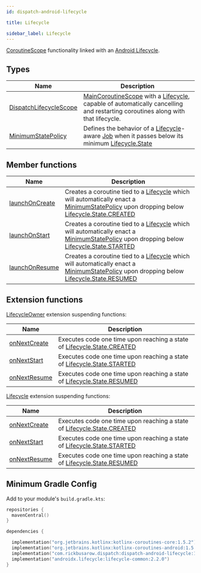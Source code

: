 ```yaml
---
id: dispatch-android-lifecycle

title: Lifecycle

sidebar_label: Lifecycle
---
```



[CoroutineScope] functionality linked with an [Android Lifecycle].



## Types

| **Name**       | **Description**
| -------------  | --------------- |
| [DispatchLifecycleScope] | [MainCoroutineScope] with a [Lifecycle], capable of automatically cancelling and restarting coroutines along with that lifecycle.
| [MinimumStatePolicy] | Defines the behavior of a [Lifecycle]-aware [Job] when it passes below its minimum [Lifecycle.State]

## Member functions

| **Name**          | **Description**
| -------------     | --------------- |
| [launchOnCreate]  | Creates a coroutine tied to a [Lifecycle] which will automatically enact a [MinimumStatePolicy] upon dropping below [Lifecycle.State.CREATED]
| [launchOnStart]   | Creates a coroutine tied to a [Lifecycle] which will automatically enact a [MinimumStatePolicy] upon dropping below [Lifecycle.State.STARTED]
| [launchOnResume]  | Creates a coroutine tied to a [Lifecycle] which will automatically enact a [MinimumStatePolicy] upon dropping below [Lifecycle.State.RESUMED]

## Extension functions

[LifecycleOwner] extension suspending functions:

| **Name**        | **Description**
| --------------- | ---------------
| [onNextCreate]  | Executes code one time upon reaching a state of [Lifecycle.State.CREATED]
| [onNextStart]   | Executes code one time upon reaching a state of [Lifecycle.State.STARTED]
| [onNextResume]  | Executes code one time upon reaching a state of [Lifecycle.State.RESUMED]

[Lifecycle] extension suspending functions:

| **Name**        | **Description**
| --------------  | ---------------
| [onNextCreate]  | Executes code one time upon reaching a state of [Lifecycle.State.CREATED]
| [onNextStart]   | Executes code one time upon reaching a state of [Lifecycle.State.STARTED]
| [onNextResume]  | Executes code one time upon reaching a state of [Lifecycle.State.RESUMED]

## Minimum Gradle Config

Add to your module's `build.gradle.kts`:

```kotlin
repositories {
  mavenCentral()
}

dependencies {

  implementation("org.jetbrains.kotlinx:kotlinx-coroutines-core:1.5.2")
  implementation("org.jetbrains.kotlinx:kotlinx-coroutines-android:1.5.2")
  implementation("com.rickbusarow.dispatch:dispatch-android-lifecycle:1.0.0-beta10-SNAPSHOT")
  implementation("androidx.lifecycle:lifecycle-common:2.2.0")
}
```

[MainCoroutineScope]: https://rbusarow.github.io/Dispatch/api/dispatch-core/dispatch.core/-main-coroutine-scope/index.html


[DispatchLifecycleScope]: https://rbusarow.github.io/Dispatch/api/dispatch-android-lifecycle/dispatch.android.lifecycle/-dispatch-lifecycle-scope/index.html

[MinimumStatePolicy]: https://rbusarow.github.io/Dispatch/api/dispatch-android-lifecycle/dispatch.android.lifecycle/-dispatch-lifecycle-scope/-minimum-state-policy/index.html

[launchOnCreate]: https://rbusarow.github.io/Dispatch/api/dispatch-android-lifecycle/dispatch.android.lifecycle/-dispatch-lifecycle-scope/launch-on-create.html

[launchOnStart]: https://rbusarow.github.io/Dispatch/api/dispatch-android-lifecycle/dispatch.android.lifecycle/-dispatch-lifecycle-scope/launch-on-start.html

[launchOnResume]: https://rbusarow.github.io/Dispatch/api/dispatch-android-lifecycle/dispatch.android.lifecycle/-dispatch-lifecycle-scope/launch-on-resume.html

[onNextCreate]: https://rbusarow.github.io/Dispatch/api/dispatch-android-lifecycle/dispatch.android.lifecycle/on-next-create.html

[onNextStart]: https://rbusarow.github.io/Dispatch/api/dispatch-android-lifecycle/dispatch.android.lifecycle/on-next-start.html

[onNextResume]: https://rbusarow.github.io/Dispatch/api/dispatch-android-lifecycle/dispatch.android.lifecycle/on-next-resume.html

[Android Lifecycle]: https://developer.android.com/reference/androidx/lifecycle/Lifecycle.html

[CoroutineScope]: https://kotlin.github.io/kotlinx.coroutines/kotlinx-coroutines-core/kotlinx.coroutines/coroutine-scope.html

[Job]: https://kotlin.github.io/kotlinx.coroutines/kotlinx-coroutines-core/kotlinx.coroutines/-job/index.html

[Lifecycle.State.CREATED]: https://developer.android.com/reference/androidx/lifecycle/Lifecycle.State.html#CREATED

[Lifecycle.State.RESUMED]: https://developer.android.com/reference/androidx/lifecycle/Lifecycle.State.html#RESUMED

[Lifecycle.State.STARTED]: https://developer.android.com/reference/androidx/lifecycle/Lifecycle.State.html#STARTED

[Lifecycle.State]: https://developer.android.com/reference/androidx/lifecycle/Lifecycle.State.html

[Lifecycle]: https://developer.android.com/reference/androidx/lifecycle/Lifecycle.html

[LifecycleOwner]: https://developer.android.com/reference/androidx/lifecycle/LifecycleOwner.html

